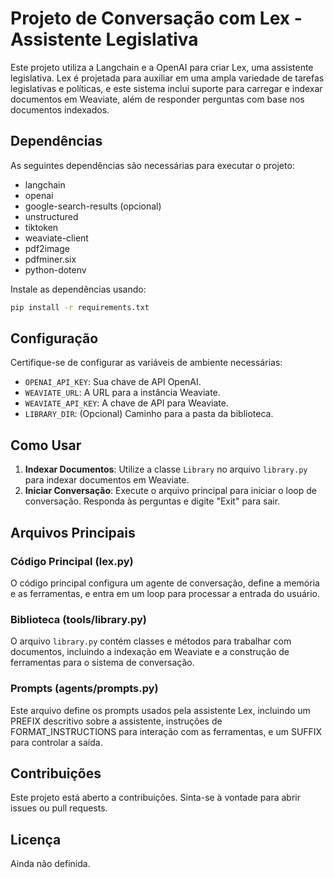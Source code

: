 # Projeto de Conversação com Lex - Assistente Legislativa

Este projeto utiliza a Langchain e a OpenAI para criar Lex, uma assistente legislativa. Lex é projetada para auxiliar em uma ampla variedade de tarefas legislativas e políticas, e este sistema inclui suporte para carregar e indexar documentos em Weaviate, além de responder perguntas com base nos documentos indexados.

## Dependências

As seguintes dependências são necessárias para executar o projeto:

- langchain
- openai
- google-search-results (opcional)
- unstructured
- tiktoken
- weaviate-client
- pdf2image
- pdfminer.six
- python-dotenv

Instale as dependências usando:

```bash
pip install -r requirements.txt
```

## Configuração

Certifique-se de configurar as variáveis de ambiente necessárias:

- `OPENAI_API_KEY`: Sua chave de API OpenAI.
- `WEAVIATE_URL`: A URL para a instância Weaviate.
- `WEAVIATE_API_KEY`: A chave de API para Weaviate.
- `LIBRARY_DIR`: (Opcional) Caminho para a pasta da biblioteca.

## Como Usar

1. **Indexar Documentos**: Utilize a classe `Library` no arquivo `library.py` para indexar documentos em Weaviate.
2. **Iniciar Conversação**: Execute o arquivo principal para iniciar o loop de conversação. Responda às perguntas e digite "Exit" para sair.

## Arquivos Principais

### Código Principal (lex.py)

O código principal configura um agente de conversação, define a memória e as ferramentas, e entra em um loop para processar a entrada do usuário.

### Biblioteca (tools/library.py)

O arquivo `library.py` contém classes e métodos para trabalhar com documentos, incluindo a indexação em Weaviate e a construção de ferramentas para o sistema de conversação.

### Prompts (agents/prompts.py)

Este arquivo define os prompts usados pela assistente Lex, incluindo um PREFIX descritivo sobre a assistente, instruções de FORMAT_INSTRUCTIONS para interação com as ferramentas, e um SUFFIX para controlar a saída.

## Contribuições

Este projeto está aberto a contribuições. Sinta-se à vontade para abrir issues ou pull requests.

## Licença

Ainda não definida.